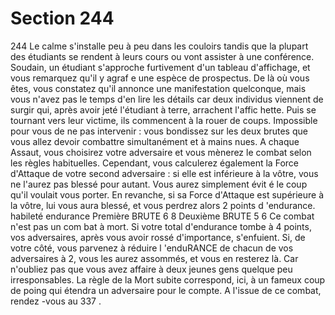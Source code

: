 # Section 244

244
Le calme s'installe peu à peu dans les couloirs tandis que la
plupart des étudiants se rendent à leurs cours ou vont assister à
une conférence. Soudain, un étudiant s'approche furtivement
d'un tableau d'affichage, et vous remarquez qu'il y agraf e une
espèce de prospectus. De là où vous êtes, vous constatez qu'il
annonce une manifestation quelconque, mais vous n'avez pas le
temps d'en lire les détails car deux individus viennent de surgir
qui, après avoir jeté l'étudiant à terre, arrachent l'affic hette. Puis
se tournant vers leur victime, ils commencent à la rouer de
coups. Impossible pour vous de ne pas intervenir : vous
bondissez sur les deux brutes que vous allez devoir combattre
simultanément et à mains nues. A chaque Assaut, vous choisirez
votre adversaire et vous mènerez le combat selon les règles
habituelles. Cependant, vous calculerez également la Force
d'Attaque de votre second adversaire : si elle est inférieure à la
vôtre, vous ne l'aurez pas blessé pour autant. Vous aurez
simplement évit é le coup qu'il voulait vous porter. En revanche,
si sa Force d'Attaque est supérieure à la vôtre, lui vous aura
blessé, et vous perdrez alors 2 points d 'endurance.
habileté endurance
Première BRUTE    6   8
Deuxième BRUTE    5   6
Ce combat n'est pas un com bat à mort. Si votre total
d'endurance  tombe à 4 points, vos adversaires, après vous
avoir rossé d'importance, s'enfuient. Si, de votre côté, vous
parvenez à réduire l 'enduRANCE  de chacun de vos adversaires
à 2, vous les aurez assommés, et vous en resterez  là. Car
n'oubliez pas que vous avez affaire à deux jeunes gens quelque
peu irresponsables. La règle de la  Mort subite  correspond, ici, à
un fameux coup de poing qui étendra un adversaire pour le
compte. A l'issue de ce combat, rendez -vous au 337 .